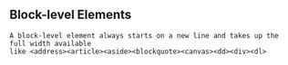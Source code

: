## Block-level Elements
    A block-level element always starts on a new line and takes up the full width available
    like <address><article><aside><blockquote><canvas><dd><div><dl>

